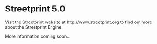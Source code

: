 Streetprint 5.0
===============

Visit the Streetprint website at http://www.streetprint.org to find out more about the Streetprint Engine.

More information coming soon...
